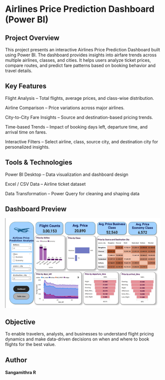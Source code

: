 # Airlines Price Prediction Dashboard (Power BI)
## Project Overview

This project presents an interactive Airlines Price Prediction Dashboard built using Power BI. The dashboard provides insights into airfare trends across multiple airlines, classes, and cities. It helps users analyze ticket prices, compare routes, and predict fare patterns based on booking behavior and travel details.

## Key Features

Flight Analysis – Total flights, average prices, and class-wise distribution.

Airline Comparison – Price variations across major airlines.

City-to-City Fare Insights – Source and destination-based pricing trends.

Time-based Trends – Impact of booking days left, departure time, and arrival time on fares.

Interactive Filters – Select airline, class, source city, and destination city for personalized insights.

## Tools & Technologies

Power BI Desktop – Data visualization and dashboard design

Excel / CSV Data – Airline ticket dataset

Data Transformation – Power Query for cleaning and shaping data

## Dashboard Preview

![Airlines Price Prediction Dashboard](https://github.com/Sangamithra11/Airlines-Price-Prediction-Dashboard---Power-BI/blob/main/airlines.jpg)

## Objective

To enable travelers, analysts, and businesses to understand flight pricing dynamics and make data-driven decisions on when and where to book flights for the best value.

## Author

#### Sangamithra R
